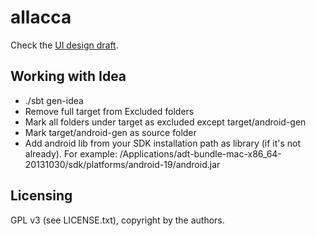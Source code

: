 allacca
=======

Check the [UI design draft](doc/ui-design-draft.md "UI design draft").

Working with Idea
-----------------

* ./sbt gen-idea
* Remove full target from Excluded folders
* Mark all folders under target as excluded except target/android-gen
* Mark target/android-gen as source folder
* Add android lib from your SDK installation path as library (if it's not already). For example: /Applications/adt-bundle-mac-x86_64-20131030/sdk/platforms/android-19/android.jar

Licensing
---------

GPL v3 (see LICENSE.txt), copyright by the authors.

